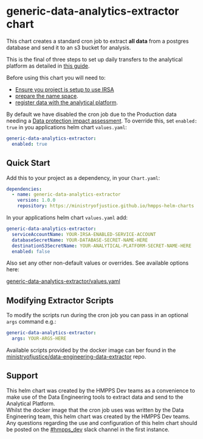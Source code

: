 # generic-data-analytics-extractor chart

This chart creates a standard cron job to extract **all data** from a postgres database and send it to an s3 bucket for analysis.

This is the final of three steps to set up daily transfers to the analytical platform as detailed in [this guide](https://dsdmoj.atlassian.net/wiki/spaces/PPDE/pages/3297050829/Steps+to+set+up+daily+transfers+to+the+analytical+platform).

Before using this chart you will need to:
- [Ensure you project is setup to use IRSA](https://user-guide.cloud-platform.service.justice.gov.uk/documentation/other-topics/access-cross-aws-resources-irsa-eks.html)
- [prepare the name space](https://dsdmoj.atlassian.net/wiki/spaces/PPDE/pages/3297050829/Steps+to+set+up+daily+transfers+to+the+analytical+platform#Prepare-namespace).
- [register data with the analytical platform](https://dsdmoj.atlassian.net/wiki/spaces/PPDE/pages/3297050829/Steps+to+set+up+daily+transfers+to+the+analytical+platform#Register-data-with-the-analytical-platform).

By default we have disabled the cron job due to the Production data needing a [Data protection impact assessment](https://dsdmoj.atlassian.net/wiki/spaces/PPDE/pages/3491823875/Data+protection+impact+assessments+for+microservice+data). To override this, set `enabled: true` in you applications helm chart `values.yaml`:

```yaml
generic-data-analytics-extractor:
  enabled: true
```

## Quick Start

Add this to your project as a dependency, in your `Chart.yaml`:

```yaml
dependencies:
  - name: generic-data-analytics-extractor
    version: 1.0.0
    repository: https://ministryofjustice.github.io/hmpps-helm-charts
```

In your applications helm chart `values.yaml` add:

```yaml
generic-data-analytics-extractor:
  serviceAccountName: YOUR-IRSA-ENABLED-SERVICE-ACCOUNT
  databaseSecretName: YOUR-DATABASE-SECRET-NAME-HERE
  destinationS3SecretName: YOUR-ANALYTICAL-PLATFORM-SECRET-NAME-HERE
  enabled: false
```

Also set any other non-default values or overrides. See available options here:

[generic-data-analytics-extractor/values.yaml](./values.yaml)

## Modifying Extractor Scripts

To modify the scripts run during the cron job you can pass in an optional `args` command e.g.:

```yaml
generic-data-analytics-extractor:
  args: YOUR-ARGS-HERE
```

Available scripts provided by the docker image can ber found in the [ministryofjustice/data-engineering-data-extractor](https://github.com/ministryofjustice/data-engineering-data-extractor) repo.

## Support
This helm chart was created by the HMPPS Dev teams as a convenience to make use of the Data Engineering tools to extract
data and send to the Analytical Platform.  
Whilst the docker image that the cron job uses was written by the Data Engineering team, this helm chart was created by
the HMPPS Dev teams.  
Any questions regarding the use and configuration of this helm chart should be posted on the [#hmpps_dev](https://moj.enterprise.slack.com/archives/C69NWE339)
slack channel in the first instance.